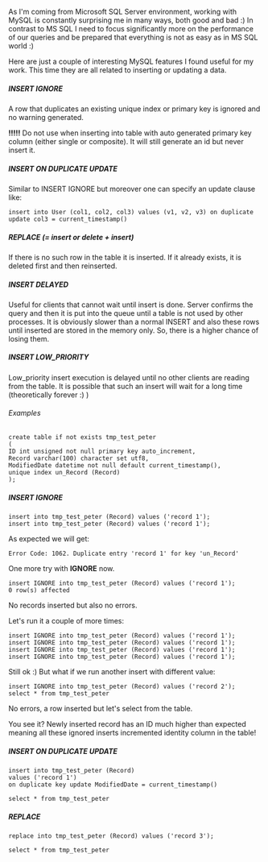 As I'm coming from Microsoft SQL Server environment, working with MySQL is constantly surprising me in many ways, both good and bad :) In contrast to MS SQL I need to focus significantly more on the performance of our queries and be prepared that everything is not as easy as in MS SQL world :)

Here are just a couple of interesting MySQL features I found useful for my work. This time they are all related to inserting or updating a data.

##### INSERT IGNORE
A row that duplicates an existing unique index or primary key is ignored and no warning generated.

**!!!!!** Do not use when inserting into table with auto generated primary key column (either single or composite). It will still generate an id but never insert it.

##### INSERT ON DUPLICATE UPDATE
Similar to INSERT IGNORE but moreover one can specify an update clause like:

`insert into User (col1, col2, col3) values (v1, v2, v3) on duplicate update col3 = current_timestamp()`

##### REPLACE (= insert or delete + insert)
If there is no such row in the table it is inserted. If it already exists, it is deleted first and then reinserted.

##### INSERT DELAYED
Useful for clients that cannot wait until insert is done. Server confirms the query and then it is put into the queue until a table is not used by other processes. It is obviously slower than a normal INSERT and also these rows until inserted are stored in the memory only. So, there is a higher chance of losing them.

##### INSERT LOW_PRIORITY
Low_priority insert execution is delayed until no other clients are reading from the table. It is possible that such an insert will wait for a long time (theoretically forever :) )

###### Examples
```
create table if not exists tmp_test_peter 
(
ID int unsigned not null primary key auto_increment,
Record varchar(100) character set utf8,
ModifiedDate datetime not null default current_timestamp(),
unique index un_Record (Record)
);
```


##### INSERT IGNORE
```
insert into tmp_test_peter (Record) values ('record 1');
insert into tmp_test_peter (Record) values ('record 1');
```

As expected we will get:

`Error Code: 1062. Duplicate entry 'record 1' for key 'un_Record'`

One more try with **IGNORE** now. 
```
insert IGNORE into tmp_test_peter (Record) values ('record 1');
0 row(s) affected
```

No records inserted but also no errors.

Let's run it a couple of more times:
```
insert IGNORE into tmp_test_peter (Record) values ('record 1');
insert IGNORE into tmp_test_peter (Record) values ('record 1');
insert IGNORE into tmp_test_peter (Record) values ('record 1');
insert IGNORE into tmp_test_peter (Record) values ('record 1');
```

Still ok :) But what if we run another insert with different value:

```
insert IGNORE into tmp_test_peter (Record) values ('record 2');
select * from tmp_test_peter
```

No errors, a row inserted but let's select from the table. 

You see it? Newly inserted record has an ID much higher than expected meaning all these ignored inserts incremented identity column in the table!

##### INSERT ON DUPLICATE UPDATE
```
insert into tmp_test_peter (Record)
values ('record 1')
on duplicate key update ModifiedDate = current_timestamp()

select * from tmp_test_peter
```
##### REPLACE

```
replace into tmp_test_peter (Record) values ('record 3');

select * from tmp_test_peter
```
